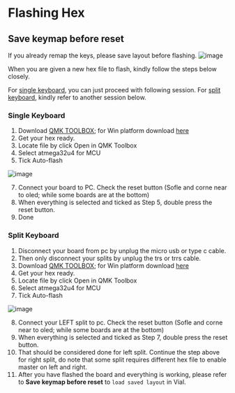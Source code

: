 # Flashing Hex

## Save keymap before reset
If you already remap the keys, please save layout before flashing. 
![image](https://github.com/superxc3/xcmkb/assets/79617315/29c79087-a6ec-444a-b77b-39ec0b25a0e7)


When you are given a new hex file to flash, kindly follow the steps below closely. 

For [single keyboard](https://github.com/superxc3/xcmkb/blob/main/list%20of%20guide/flashing%20hex.md#single-keyboard), you can just proceed with following session. 
For [split keyboard](https://github.com/superxc3/xcmkb/blob/main/list%20of%20guide/flashing%20hex.md#split-keyboard), kindly refer to another session below. 

### Single Keyboard
1. Download [QMK TOOLBOX](https://github.com/qmk/qmk_toolbox/releases); for Win platform download [here](https://github.com/qmk/qmk_toolbox/releases/download/0.1.1/qmk_toolbox.exe)
2. Get your hex ready. 
3. Locate file by click Open in QMK Toolbox
4. Select atmega32u4 for MCU
5. Tick Auto-flash

![image](https://user-images.githubusercontent.com/79617315/151154592-66fd339c-c9e2-426d-813c-5745424c3f6c.png)

7. Connect your board to PC. Check the reset button (Sofle and corne near to oled; while some boards are at the bottom)
8. When everything is selected and ticked as Step 5, double press the reset button. 
9. Done


### Split Keyboard
1. Disconnect your board from pc by unplug the micro usb or type c cable. 
2. Then only disconnect your splits by unplug the trs or trrs cable. 
3. Download [QMK TOOLBOX](https://github.com/qmk/qmk_toolbox/releases); for Win platform download [here](https://github.com/qmk/qmk_toolbox/releases/download/0.1.1/qmk_toolbox.exe)
4. Get your hex ready. 
5. Locate file by click Open in QMK Toolbox
6. Select atmega32u4 for MCU
7. Tick Auto-flash

![image](https://user-images.githubusercontent.com/79617315/151154592-66fd339c-c9e2-426d-813c-5745424c3f6c.png)

8. Connect your LEFT split to pc. Check the reset button (Sofle and corne near to oled; while some boards are at the bottom)
9. When everything is selected and ticked as Step 7, double press the reset button. 
10. That should be considered done for left split. Continue the step above for right split, do note that some split requires different hex file to enable master on left and right.
11. After you have flashed the board and everything is working, please refer to **Save keymap before reset** to `load saved layout` in Vial. 
